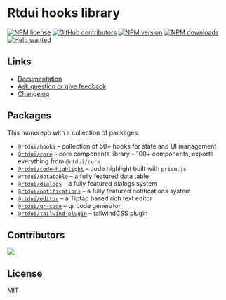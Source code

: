 # Rtdui hooks library

[![NPM license](https://img.shields.io/npm/l/@rtdui/hooks)](https://github.com/rtdui/rtdui/blob/main/LICENSE)
[![GitHub contributors](https://img.shields.io/github/contributors/rtdui/rtdui)](https://github.com/rtdui/rtdui/graphs/contributors)
[![NPM version](https://img.shields.io/npm/v/@rtdui/hooks)](https://www.npmjs.com/package/@rtdui/hooks)
[![NPM downloads](https://img.shields.io/npm/dm/@rtdui/hooks)](https://www.npmjs.com/package/@rtdui/hooks)
[![Help wanted](https://img.shields.io/github/labels/rtdui/rtdui/help%20wanted?label=Contribute)](https://github.com/rtdui/rtdui/labels/help%20wanted)

## Links

- [Documentation](https://rtdui.com/)
- [Ask question or give feedback](https://github.com/rtdui/rtdui/discussions)
- [Changelog](https://rtdui.com/changelog/previous-versions)

## Packages

This monorepo with a collection of packages:

- `@rtdui/hooks` – collection of 50+ hooks for state and UI management
- [`@rtdui/core`](https://rtdui.com/) – core components library – 100+ components, exports everything from `@rtdui/core`
- [`@rtdui/code-highlight`](https://rtdui.com/components/codehighlight) – code highlight built with `prism.js`
- [`@rtdui/datatable`](https://rtdui.com/components/datatable_about) – a fully featured data table
- [`@rtdui/dialogs`](https://rtdui.com/components/dialog) – a fully featured dialogs system
- [`@rtdui/notifications`](https://rtdui.com/components/notification) – a fully featured notifications system
- [`@rtdui/editor`](https://rtdui.com/components/editor) – a Tiptap based rich text editor
- [`@rtdui/qr-code`](https://rtdui.com/components/qrcode) – qr code generator
- [`@rtdui/tailwind-plugin`](https://rtdui.com/install) – tailwindCSS plugin

## Contributors

<a href="https://github.com/rtdui/rtdui/graphs/contributors">
  <img src="https://contrib.rocks/image?repo=rtdui/rtdui" />
</a>

## License

MIT

